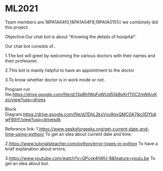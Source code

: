 # ML2021
Team members are:18PA1A04f0,18PA1A04F8,19PA1A0151// we combinely did this  project.


Objective:Our chat bot is about "Knowing the details of hosipital".


Our chat bot consists of..

1.The bot will greet by welcoming the various doctors with their names and their profession.

2.This bot is mainly helpful to have an appointment to the doctor

3.To know whether doctor is in work mode or not.

Program run file:https://drive.google.com/file/d/13pBh1WqFqWUd55kBxKrfT0C2mWAjvKzo/view?usp=drives

Block Diagram:https://drive.google.com/file/d/1DhL2kxVvu9gvQMC0A7jkc0DYbAwF6thY/view?usp=drivesdk


Reference link:
1.https://www.geeksforgeeks.org/get-current-date-and-time-using-python/    To get an idea about current date and time.

2.https://www.tutorialsteacher.com/python/error-types-in-python        To have a brief explanation about errors;

3.https://www.youtube.com/watch?v=QPcyk4hWU-8&feature=youtu.be        To get an idea about bot.


